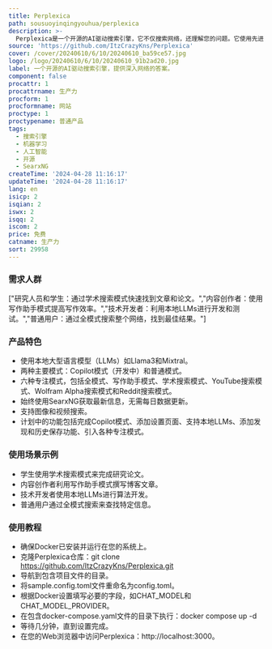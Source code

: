 ```yaml
---
title: Perplexica
path: sousuoyinqingyouhua/perplexica
description: >-
  Perplexica是一个开源的AI驱动搜索引擎，它不仅搜索网络，还理解您的问题。它使用先进的机器学习算法，如相似性搜索和嵌入，来优化结果，并提供引用来源的清晰答案。使用SearxNG保持最新和完全开源，确保您始终获得最新信息，同时不损害您的隐私。
source: 'https://github.com/ItzCrazyKns/Perplexica'
cover: /cover/20240610/6/10/20240610_ba59ce57.jpg
logo: /logo/20240610/6/10/20240610_91b2ad20.jpg
label: 一个开源的AI驱动搜索引擎，提供深入网络的答案。
component: false
procattr: 1
procattrname: 生产力
procform: 1
procformname: 网站
proctype: 1
proctypename: 普通产品
tags:
  - 搜索引擎
  - 机器学习
  - 人工智能
  - 开源
  - SearxNG
createTime: '2024-04-28 11:16:17'
updateTime: '2024-04-28 11:16:17'
lang: en
isicp: 2
isqian: 2
iswx: 2
isqq: 2
iscom: 2
price: 免费
catname: 生产力
sort: 29958
---
```




### 需求人群
["研究人员和学生：通过学术搜索模式快速找到文章和论文。","内容创作者：使用写作助手模式提高写作效率。","技术开发者：利用本地LLMs进行开发和测试。","普通用户：通过全模式搜索整个网络，找到最佳结果。"]

### 产品特色
* 使用本地大型语言模型（LLMs）如Llama3和Mixtral。
* 两种主要模式：Copilot模式（开发中）和普通模式。
* 六种专注模式，包括全模式、写作助手模式、学术搜索模式、YouTube搜索模式、Wolfram Alpha搜索模式和Reddit搜索模式。
* 始终使用SearxNG获取最新信息，无需每日数据更新。
* 支持图像和视频搜索。
* 计划中的功能包括完成Copilot模式、添加设置页面、支持本地LLMs、添加发现和历史保存功能、引入各种专注模式。

### 使用场景示例
* 学生使用学术搜索模式来完成研究论文。
* 内容创作者利用写作助手模式撰写博客文章。
* 技术开发者使用本地LLMs进行算法开发。
* 普通用户通过全模式搜索来查找特定信息。

### 使用教程
* 确保Docker已安装并运行在您的系统上。
* 克隆Perplexica仓库：git clone https://github.com/ItzCrazyKns/Perplexica.git
* 导航到包含项目文件的目录。
* 将sample.config.toml文件重命名为config.toml。
* 根据Docker设置填写必要的字段，如CHAT_MODEL和CHAT_MODEL_PROVIDER。
* 在包含docker-compose.yaml文件的目录下执行：docker compose up -d
* 等待几分钟，直到设置完成。
* 在您的Web浏览器中访问Perplexica：http://localhost:3000。

  

